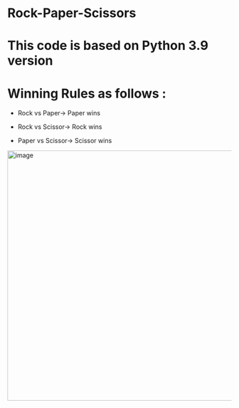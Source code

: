 # Rock-Paper-Scissors

# This code is based on Python 3.9 version

# Winning Rules as follows :

- Rock vs Paper-> Paper wins

- Rock vs Scissor-> Rock wins

- Paper vs Scissor-> Scissor wins


<img width="628" height="562" alt="image" src="https://github.com/user-attachments/assets/d2ce9ddd-2726-4d20-95c6-1686b54a71f5" />
